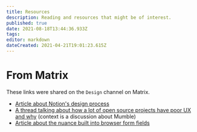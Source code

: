 ```yaml
---
title: Resources
description: Reading and resources that might be of interest.
published: true
date: 2021-08-18T13:44:36.933Z
tags: 
editor: markdown
dateCreated: 2021-04-21T19:01:23.615Z
---
```


# From Matrix

These links were shared on the `Design` channel on Matrix.

- [Article about Notion's design process](https://www.figma.com/blog/design-on-a-deadline-how-notion-pulled-itself-back-from-the-brink-of-failure/)
- [A thread talking about how a lot of open source projects have poor UX and why](https://news.ycombinator.com/item?id=27649307) (context is a discussion about Mumble)
- [Article about the nuance built into browser form fields](https://drewdevault.com/2021/06/27/You-cant-capture-the-nuance.html)